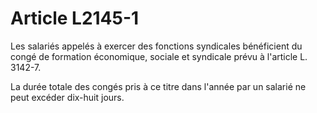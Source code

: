 # Article L2145-1

Les salariés appelés à exercer des fonctions syndicales bénéficient du congé de formation économique, sociale et syndicale prévu à l'article L. 3142-7.

La durée totale des congés pris à ce titre dans l'année par un salarié ne peut excéder dix-huit jours.